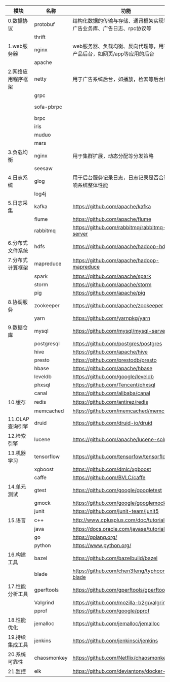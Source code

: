 
|模块|名称|功能|代码路径|
|----|----|----|----|
|0.数据协议|protobuf|结构化数据的传输与存储、通讯框架实现等，如广告业务库、广告日志、rpc协议等|https://github.com/google/protobuf|
||thrift||https://github.com/apache/thrift|
|1.web服务器|nginx|web服务器、负载均衡、反向代理等，用于用户产品后台，如网页/app等应用的后台|https://github.com/nginx/nginx|
||apache||https://github.com/apache/httpd|
|2.网络应用程序框架|netty|用于广告系统后台，如播放，检索等后台服务|https://github.com/netty/netty|
||grpc||https://github.com/grpc/grpc|
||sofa-pbrpc||https://github.com/baidu/sofa-pbrpc|
||brpc||https://github.com/brpc/brpc|
||iris||https://github.com/kataras/iris|
||muduo||https://github.com/chenshuo/muduo|
||mars||https://github.com/Tencent/mars|
|3.负载均衡|nginx|用于集群扩展，动态分配等分发策略|https://github.com/nginx/nginx|
||seesaw||https://github.com/google/seesaw|
|4.日志系统|glog|用于后台服务记录日志，日志记录是否合理会影响系统整体性能|https://github.com/google/glog|
||log4j||https://github.com/apache/log4j|
|5.日志采集|kafka|https://github.com/apache/kafka| 
||flume|https://github.com/apache/flume|
||rabbitmq|https://github.com/rabbitmq/rabbitmq-server|
|6.分布式文件系统|hdfs|https://github.com/apache/hadoop-hdfs|
|7.分布式计算框架|mapreduce|https://github.com/apache/hadoop-mapreduce|
||spark|https://github.com/apache/spark|
||storm|https://github.com/apache/storm|
||pig|https://github.com/apache/pig|
|8.协调服务|zookeeper|https://github.com/apache/zookeeper|
||yarn|https://github.com/yarnpkg/yarn|
|9.数据仓库|mysql|https://github.com/mysql/mysql-server|
||postgresql|https://github.com/postgres/postgres|
||hive|https://github.com/apache/hive|
||presto|https://github.com/prestodb/presto|
||hbase|https://github.com/apache/hbase|
||leveldb|https://github.com/google/leveldb|
||phxsql|https://github.com/Tencent/phxsql|
||canal|https://github.com/alibaba/canal|
|10.缓存|redis|https://github.com/antirez/redis|
||memcached|https://github.com/memcached/memcached|
|11.OLAP查询引擎|druid|https://github.com/druid-io/druid|
|12.检索引擎|lucene|https://github.com/apache/lucene-solr|
|13.机器学习|tensorflow|https://github.com/tensorfow/tensorflow|
||xgboost|https://github.com/dmlc/xgboost|
||caffe|https://github.com/BVLC/caffe|
|14.单元测试|gtest|https://github.com/google/googletest|
||gmock|https://github.com/google/googlemock|
||junit|https://github.com/junit-team/junit5|
|15.语言|c++|http://www.cplusplus.com/doc/tutorial/|
||java|https://docs.oracle.com/javase/tutorial/|
||go|https://golang.org/|
||python|https://www.python.org/|
|16.构建工具|bazel|https://github.com/bazelbuild/bazel|
||blade|https://github.com/chen3feng/typhoon-blade|
|17.性能分析工具|gperftools|https://github.com/gperftools/gperftools|
||Valgrind|https://github.com/mozilla-b2g/valgrind|
||pprof|https://github.com/google/pprof|
|18.性能优化|jemalloc|https://github.com/jemalloc/jemalloc|
|19.持续集成工具|jenkins|https://github.com/jenkinsci/jenkins|
|20.系统可靠性|chaosmonkey|https://github.com/Netflix/chaosmonkey|
|21.监控|elk|https://github.com/deviantony/docker-elk|
